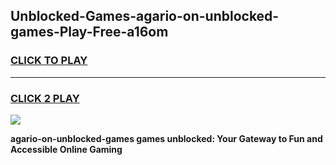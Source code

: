 
## Unblocked-Games-agario-on-unblocked-games-Play-Free-a16om
<h3>
<a href="https://premium76.site?title=agario-on-unblocked-games&ref=22A">CLICK TO PLAY</a></h3>
<hr>

<h3>
<a href="https://premium76.site?title=agario-on-unblocked-games&ref=22A">CLICK 2 PLAY</a>
  
</h3>

<a href="https://premium76.site?title=agario-on-unblocked-games&ref=22A"><img src="https://clearcache.store/games.png"></a>


**agario-on-unblocked-games games unblocked: Your Gateway to Fun and Accessible Online Gaming**
